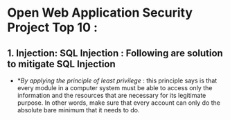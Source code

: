 # Open Web Application Security Project Top 10 :

## 1. Injection: **SQL Injection** : Following are solution to mitigate SQL Injection
- **By applying the principle of least privilege* : this principle says is that every module in a computer system must be able to access only the information and the resources that are necessary for its legitimate purpose. In other words, make sure that every account can only do the absolute bare minimum that it needs to do.

